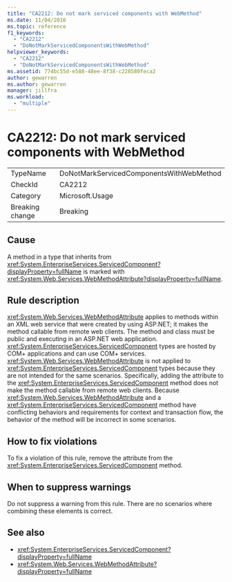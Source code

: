 ```yaml
---
title: "CA2212: Do not mark serviced components with WebMethod"
ms.date: 11/04/2016
ms.topic: reference
f1_keywords:
  - "CA2212"
  - "DoNotMarkServicedComponentsWithWebMethod"
helpviewer_keywords:
  - "CA2212"
  - "DoNotMarkServicedComponentsWithWebMethod"
ms.assetid: 774bc55d-e588-48ee-8f38-c228580feca2
author: gewarren
ms.author: gewarren
manager: jillfra
ms.workload:
  - "multiple"
---
```

# CA2212: Do not mark serviced components with WebMethod

|||
|-|-|
|TypeName|DoNotMarkServicedComponentsWithWebMethod|
|CheckId|CA2212|
|Category|Microsoft.Usage|
|Breaking change|Breaking|

## Cause

A method in a type that inherits from <xref:System.EnterpriseServices.ServicedComponent?displayProperty=fullName> is marked with <xref:System.Web.Services.WebMethodAttribute?displayProperty=fullName>.

## Rule description

<xref:System.Web.Services.WebMethodAttribute> applies to methods within an XML web service that were created by using ASP.NET; it makes the method callable from remote web clients. The method and class must be public and executing in an ASP.NET web application. <xref:System.EnterpriseServices.ServicedComponent> types are hosted by COM+ applications and can use COM+ services. <xref:System.Web.Services.WebMethodAttribute> is not applied to <xref:System.EnterpriseServices.ServicedComponent> types because they are not intended for the same scenarios. Specifically, adding the attribute to the <xref:System.EnterpriseServices.ServicedComponent> method does not make the method callable from remote web clients. Because <xref:System.Web.Services.WebMethodAttribute> and a <xref:System.EnterpriseServices.ServicedComponent> method have conflicting behaviors and requirements for context and transaction flow, the behavior of the method will be incorrect in some scenarios.

## How to fix violations

To fix a violation of this rule, remove the attribute from the <xref:System.EnterpriseServices.ServicedComponent> method.

## When to suppress warnings

Do not suppress a warning from this rule. There are no scenarios where combining these elements is correct.

## See also

- <xref:System.EnterpriseServices.ServicedComponent?displayProperty=fullName>
- <xref:System.Web.Services.WebMethodAttribute?displayProperty=fullName>
